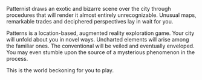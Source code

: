 Patternist draws an exotic and bizarre scene over the city through procedures that will render it almost entirely unrecognizable. Unusual maps, remarkable trades and deciphered perspectives lay in wait for you.

Patterns is a location-based, augmented reality exploration game. Your city will unfold about you in novel ways. Uncharted elements will arise among the familiar ones. The conventional will be veiled and eventually enveloped.  You may even stumble upon the source of a mysterious phenomenon in the process.

This is the world beckoning for you to play.